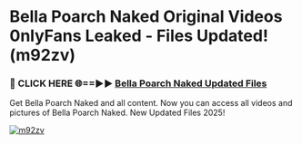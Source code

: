 # Bella Poarch Naked Original Videos 0nlyFans Leaked - Files Updated! (m92zv)

<h3>🔴 CLICK HERE 🌐==►► <a href="https://tinyurl.com/yckcrads" rel="nofollow">Bella Poarch Naked Updated Files</a></h3>

Get Bella Poarch Naked and all content. Now you can access all videos and pictures of Bella Poarch Naked. New Updated Files 2025!

[![m92zv](https://i.imgur.com/hpKpOFt.gif)](https://tinyurl.com/yckcrads)
